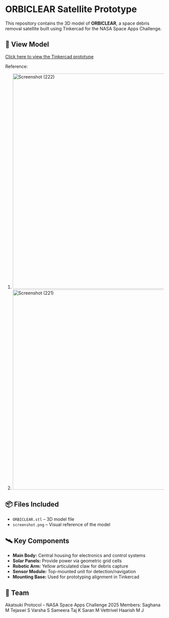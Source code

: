 # ORBICLEAR Satellite Prototype

This repository contains the 3D model of **ORBICLEAR**, a space debris removal satellite built using Tinkercad for the NASA Space Apps Challenge.

## 🔗 View Model
[Click here to view the Tinkercad prototype](https://www.tinkercad.com/things/gYkllpVLQeR-project-orbiclear/edit?returnTo=https%3A%2F%2Fwww.tinkercad.com%2Fdashboard&sharecode=rEXJheT3qZBi0nBfgQy13av0yAYb6B1J3bBgWgL8PEw)

Reference:
1. <img width="694" height="683" alt="Screenshot (222)" src="https://github.com/user-attachments/assets/a6f5e9f7-1f3d-4f91-9df4-c70de7091e14" />
2. <img width="683" height="635" alt="Screenshot (221)" src="https://github.com/user-attachments/assets/1a4ac9a7-caca-43fe-beb2-69687ca9c764" />


## 📦 Files Included
- `ORBICLEAR.stl` – 3D model file
- `screenshot.png` – Visual reference of the model

## 🛰️ Key Components
- **Main Body:** Central housing for electronics and control systems
- **Solar Panels:** Provide power via geometric grid cells
- **Robotic Arm:** Yellow articulated claw for debris capture
- **Sensor Module:** Top-mounted unit for detection/navigation
- **Mounting Base:** Used for prototyping alignment in Tinkercad

## 👥 Team
Akatsuki Protocol – NASA Space Apps Challenge 2025
Members:
Saghana M
Tejaswi S
Varsha S
Sameera Taj K
Saran M
Vettrivel Haarish M J
